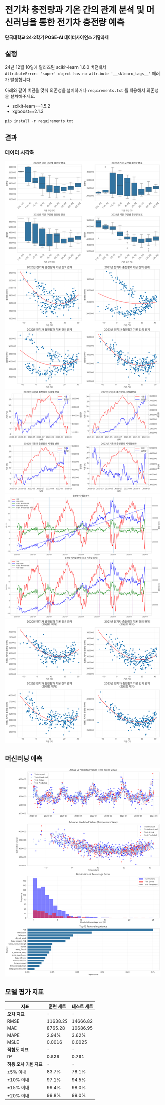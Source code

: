 # 전기차 충전량과 기온 간의 관계 분석 및 머신러닝을 통한 전기차 충전량 예측

**단국대학교 24-2학기 POSE-AI 데이터사이언스 기말과제**

## 실행

24년 12월 10일에 릴리즈된 scikit-learn 1.6.0 버전에서  
`AttributeError: 'super' object has no attribute '__sklearn_tags__'` 에러가 발생합니다.

아래와 같이 버전을 맞춰 의존성을 설치하거나 `requirements.txt` 를 이용해서 의존성을 설치해주세요.

- scikit-learn==1.5.2
- xgboost==2.1.3

```
pip install -r requirements.txt
```

## 결과

### 데이터 시각화

![boxplot](image/boxplot.png)
<br/>
![scatter](image/scatter.png)
<br/>
![time_series](image/time_series_year.png)
<br/>
![detrend_time_series](image/detrend_time_series.png)
<br/>
![detrend_scatter](image/detrend_scatter.png)
<br/>

## 머신러닝 예측

![xgboost_prediction](image/xgboost_prediction.png)

## 모델 평가 지표

| 지표                    | 훈련 세트 | 테스트 세트 |
| ----------------------- | --------- | ----------- |
| **오차 지표**           | -         | -           |
| RMSE                    | 11638.25  | 14666.82    |
| MAE                     | 8765.28   | 10686.95    |
| MAPE                    | 2.94%     | 3.62%       |
| MSLE                    | 0.0016    | 0.0025      |
| **적합도 지표**         | -         | -           |
| R²                      | 0.828     | 0.761       |
| **허용 오차 기반 지표** | -         | -           |
| ±5% 이내                | 83.7%     | 78.1%       |
| ±10% 이내               | 97.1%     | 94.5%       |
| ±15% 이내               | 99.4%     | 98.0%       |
| ±20% 이내               | 99.8%     | 99.0%       |
